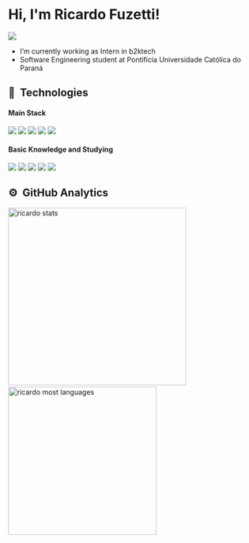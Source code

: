 # Hi, I'm Ricardo Fuzetti!

<a href="https://www.linkedin.com/in/alec-eiki-nakamura-0633ab209/">
  <img align="center" src="https://img.shields.io/badge/LinkedIn-1C1C1C?style=for-the-badge&logo=linkedin&logoColor=E93757" />
</a>

<p align="left">
  <ul>
    <li>I’m currently working as Intern in b2ktech </li>
    <li>Software Engineering student at Pontifícia Universidade Católica do Paraná</li>

  </ul>
</p>

## :rocket:&nbsp; Technologies
#### Main Stack
<p align="left">
  <img src="https://img.shields.io/badge/HTML5-E34F26?style=for-the-badge&logo=html5&logoColor=white"/>
  <img src="https://img.shields.io/badge/CSS3-1572B6?style=for-the-badge&logo=css3&logoColor=white"/>
  <img src="https://img.shields.io/badge/Sass-CC6699?style=for-the-badge&logo=sass&logoColor=white"/>
  <img src="https://img.shields.io/badge/JavaScript-F7DF1E?style=for-the-badge&logo=javascript&logoColor=black"/>
  <img src="https://img.shields.io/badge/MySQL-00000F?style=for-the-badge&logo=mysql&logoColor=white"/>
</p>

#### Basic Knowledge and Studying
<p align="left">
  <img src="https://img.shields.io/badge/.NET-5C2D91?style=for-the-badge&logo=.net&logoColor=white"/>
  <img src="https://img.shields.io/badge/React-20232A?style=for-the-badge&logo=react&logoColor=61DAFB"/>
  <img src="ttps://img.shields.io/badge/React-20232A?style=for-the-badge&logo=react&logoColor=61DAFB"/>
  <img src="https://img.shields.io/badge/styled--components-DB7093?style=for-the-badge&logo=styled-components&logoColor=white"/>
  <img src="https://img.shields.io/badge/PostgreSQL-316192?style=for-the-badge&logo=postgresql&logoColor=white"/>
</p>

## ⚙️ &nbsp;GitHub Analytics
<p align="left">
  <img width="360em" src="https://github-readme-stats.vercel.app/api?username=RicardoFuzetti&show_icons=true&title_color=E93757&icon_color=E93757&text_color=FFFFFF&bg_color=1A1A1A" alt="ricardo stats"/> &nbsp;
  <img width="300em" src="https://github-readme-stats.vercel.app/api/top-langs/?username=RicardoFuzetti&layout=compact&title_color=E93757&icon_color=E93757&text_color=FFFFFF&bg_color=1A1A1A" alt="ricardo most languages"/>
</p>
